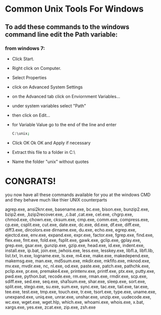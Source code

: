 # Common Unix Tools For Windows

## To add these commands to the windows command line edit the Path variable:

### from windows 7:

* Click Start.

* Right click on Computer.

* Select Properties

* click on Advanced System Settings

* on the Advanced tab click on Enviornment Variables...

* under system variables select "Path"

* then click on Edit...

* for Variable Value go to the end of the line and enter 

  ```sh
  C:\unix;
  ```
* Click OK Ok OK and Apply if necessary

* Extract this file to a folder in C:\

* Name the folder "unix" without quotes

# CONGRATS!

you now have all these commands available for you at the windows CMD and they behave much like thier UNIX counterparts

agrep.exe, ansi2knr.exe, basename.exe, bc.exe, bison.exe, bunzip2.exe, bzip2.exe, ,bzip2recover.exe, ,c.bat ,cat.exe, cel.exe, chgrp.exe, chmod.exe, chown.exe, cksum.exe, cmp.exe, comm.exe, compress.exe, cp.exe, csplit.exe, cut.exe, date.exe, dc.exe, dd.exe, df.exe, diff.exe, diff3.exe, dircolors.exe dirname.exe, du.exe, echo.exe, egrep.exe, ejectcd.exe, env.exe, expand.exe, expr.exe, factor.exe, fgrep.exe, find.exe, flex.exe, fmt.exe, fold.exe, fsplit.exe, gawk.exe, gclip.exe, gplay.exe, grep.exe, gsar.exe, gunzip.exe, gzip.exe, head.exe, id.exe, indent.exe, install.exe, ip.bat, 
join.exe, jwhois.exe, less.exe, lesskey.exe, libfl.a, libfl.lib, list.txt, ln.exe, logname.exe, ls.exe, m4.exe, make.exe, 
makedepend.exe, makemsg.exe, man.exe, md5sum.exe, mkdir.exe, mkfifo.exe, mknod.exe, mv.exe, mvdir.exe, nc, nl.exe, od.exe, 
paste.exe, patch.exe, pathchk.exe, pclip.exe, pr.exe, premake4.exe, printenv.exe, printf.exe, ptx.exe, putty.exe, pwd.exe, python.bat, recode.exe, rm.exe, rman.exe, rmdir.exe, scp.exe, sdiff.exe, sed.exe, seq.exe, sha1sum.exe, shar.exe, sleep.exe, sort.exe, split.exe, stego.exe, su.exe, sum.exe, sync.exe, tac.exe, tail.exe, tar.exe, tee.exe, test.exe, tmp.exe, touch.exe, tr.exe, tsort.exe, type.exe, uname.exe, unexpand.exe, uniq.exe, unrar.exe, unshar.exe, unzip.exe, uudecode.exe, wc.exe, wget.exe, wget.hlp, which.exe, whoami.exe, whois.exe, x.bat, xargs.exe, yes.exe, zcat.exe, zip.exe, zsh.exe
